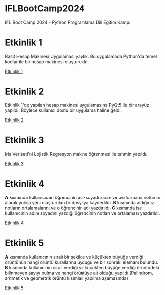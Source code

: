 # IFLBootCamp2024
IFL Boot Camp 2024 - Python Programlama Dili Eğitim Kampı

# Etkinlik 1
Basit Hesap Makinesi Uygulaması yaptık. Bu uygulamada Python'da temel kodlar ile bir hesap makinesi oluşturuldu.

[Etkinlik 1](https://github.com/Ecrintrn/IFLBootCamp2024/tree/main/Etkinlik%201)

# Etkinlik 2
Etkinlik 1'de yapılan hesap makinesi uygulamasına PyQt5 ile bir arayüz yapıldı. Böylece kullanıcı dostu bir uygulama haline geldi.

[Etkinlik 2](https://github.com/Ecrintrn/IFLBootCamp2024/tree/main/Etkinlik2)

# Etkinlik 3
Iris Veriseti'ni Lojistik Regresyon makine öğrenmesi ile tahmin yapıldı.

[Etkinlik 3](https://github.com/Ecrintrn/IFLBootCamp2024/tree/main/Etkinlik%203)

# Etkinlik 4
**A** kısmında kullanıcıdan öğrencinin adı-soyadı sınav ve performans notlarını alarak yoksa yeni oluşturulan br dosyaya kaydedildi. **B** kısmında aldığmız notların ortalamalarını ve o öğrencinin adı yazdırıldı. **C** kısmında ise kullanıcının adını soyadını yazdığı öğrencinin notları ve ortalaması yazdırıldı.

[Etkinlik 4](https://github.com/Ecrintrn/IFLBootCamp2024/tree/main/Etkinlik%204)

# Etkinlik 5
**A** kısmında kullanıcının sıralı bir şekilde ve küçükten büyüğe verdiği örüntünün hangi örüntü kurallarına uyduğu ve bir sonraki elemanı bulundu. **B** kısmında kullanıcının sıralı verdiği ve küçükten büyüğe verdiği örüntüdeki bilinmeyen sayıyı bulma ve hangi örüntüye ait olduğu yapıldı.(Palindrom, aritmetik ve geometrik örüntü kısımları yapılma aşamasında)

[Etkinlik 5](https://github.com/Ecrintrn/IFLBootCamp2024/tree/main/Etkinlik%205)
